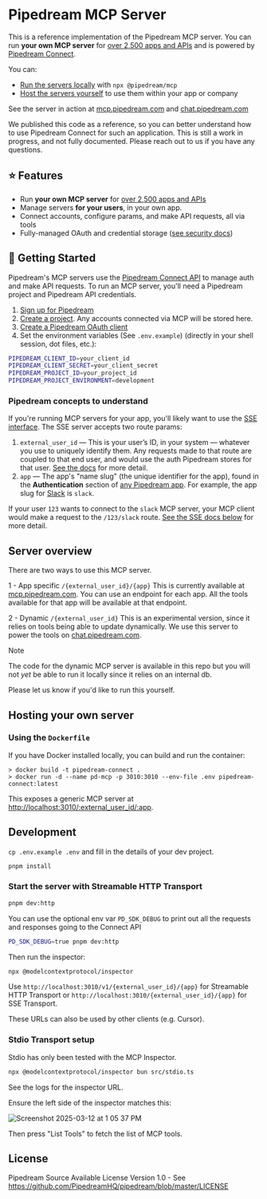 # Pipedream MCP Server

This is a reference implementation of the Pipedream MCP server. You can run **your own MCP server** for [over 2,500 apps and APIs](https://pipedream.com/apps) and is powered by [Pipedream Connect](https://pipedream.com/docs/connect/).

You can:

- [Run the servers locally](#running-the-server-via-npx) with `npx @pipedream/mcp`
- [Host the servers yourself](#hosting-your-own-server) to use them within your app or company

See the server in action at [mcp.pipedream.com](https://mcp.pipedream.com) and [chat.pipedream.com](https://chat.pipedream.com)

We published this code as a reference, so you can better understand how to use Pipedream Connect for such
an application. This is still a work in progress, and not fully documented. Please reach out to us if you
have any questions.

## ⭐ Features

- Run **your own MCP server** for [over 2,500 apps and APIs](https://pipedream.com/apps)
- Manage servers **for your users**, in your own app.
- Connect accounts, configure params, and make API requests, all via tools
- Fully-managed OAuth and credential storage ([see security docs](https://pipedream.com/docs/privacy-and-security/#third-party-oauth-grants-api-keys-and-environment-variables))

## 🚀 Getting Started

Pipedream's MCP servers use the [Pipedream Connect API](https://pipedream.com/docs/connect/) to manage auth and make API requests. To run an MCP server, you'll need a Pipedream project and Pipedream API credentials.

1. [Sign up for Pipedream](https://pipedream.com/auth/signup)
2. [Create a project](https://pipedream.com/docs/workflows/projects/#creating-projects). Any accounts connected via MCP will be stored here.
3. [Create a Pipedream OAuth client](https://pipedream.com/docs/rest-api/auth/#creating-an-oauth-client)
4. Set the environment variables (See `.env.example`) (directly in your shell session, dot files, etc.):

```bash
PIPEDREAM_CLIENT_ID=your_client_id
PIPEDREAM_CLIENT_SECRET=your_client_secret
PIPEDREAM_PROJECT_ID=your_project_id
PIPEDREAM_PROJECT_ENVIRONMENT=development
```

### Pipedream concepts to understand

If you're running MCP servers for your app, you'll likely want to use the [SSE interface](#sse). The SSE server accepts two route params:

1. `external_user_id` — This is your user’s ID, in your system — whatever you use to uniquely identify them. Any requests made to that route are coupled to that end user, and would use the auth Pipedream stores for that user. [See the docs](https://pipedream.com/docs/connect/api/#external-users) for more detail.
2. `app` — The app's "name slug" (the unique identifier for the app), found in the **Authentication** section of [any Pipedream app](https://pipedream.com/apps). For example, the app slug for [Slack](https://pipedream.com/apps/slack) is `slack`.

If your user `123` wants to connect to the `slack` MCP server, your MCP client would make a request to the `/123/slack` route. [See the SSE docs below](#sse) for more detail.

## Server overview

There are two ways to use this MCP server.

1 - App specific
`/{external_user_id}/{app}`
This is currently available at [mcp.pipedream.com](mcp.pipedream.com). You can use an endpoint for each app.
All the tools available for that app will be available at that endpoint.

2 - Dynamic
`/{external_user_id}`
This is an experimental version, since it relies on tools being able to update dynamically.
We use this server to power the tools on [chat.pipedream.com](https://chat.pipedream.com).

> [!NOTE]
> The code for the dynamic MCP server is available in this repo but you will not _yet_ be able to run it locally since it relies on an internal db.
>
> Please let us know if you'd like to run this yourself.

## Hosting your own server

### Using the `Dockerfile`

If you have Docker installed locally, you can build and run the container:

```console
> docker build -t pipedream-connect .
> docker run -d --name pd-mcp -p 3010:3010 --env-file .env pipedream-connect:latest
```

This exposes a generic MCP server at [http://localhost:3010/:external_user_id/:app](http://localhost:3010/:external_user_id/:app).

## Development

`cp .env.example .env` and fill in the details of your dev project.

```bash
pnpm install
```

### Start the server with Streamable HTTP Transport

```bash
pnpm dev:http
```

You can use the optional env var `PD_SDK_DEBUG` to print out all the requests and responses going to the Connect API

```bash
PD_SDK_DEBUG=true pnpm dev:http
```

Then run the inspector:

```bash
npx @modelcontextprotocol/inspector
```

Use `http://localhost:3010/v1/{external_user_id}/{app}` for Streamable HTTP Transport or `http://localhost:3010/{external_user_id}/{app}` for SSE Transport.

These URLs can also be used by other clients (e.g. Cursor).

### Stdio Transport setup

Stdio has only been tested with the MCP Inspector.

```bash
npx @modelcontextprotocol/inspector bun src/stdio.ts
```

See the logs for the inspector URL.

Ensure the left side of the inspector matches this:

![Screenshot 2025-03-12 at 1 05 37 PM](https://github.com/user-attachments/assets/cc650999-353c-45da-add8-7d8de867d6ed)

Then press "List Tools" to fetch the list of MCP tools.

## License

Pipedream Source Available License Version 1.0 - See https://github.com/PipedreamHQ/pipedream/blob/master/LICENSE
